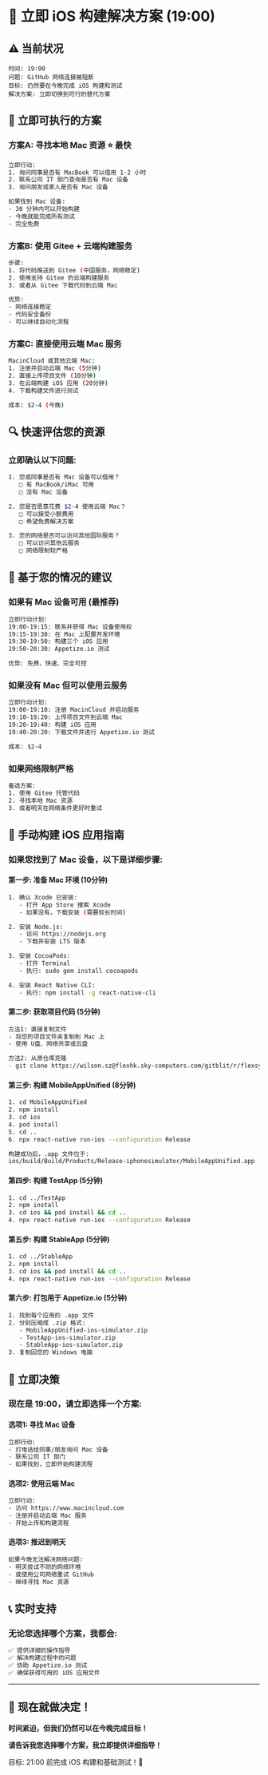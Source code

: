 # 🚀 立即 iOS 构建解决方案 (19:00)

## ⚠️ 当前状况
```
时间: 19:00
问题: GitHub 网络连接被阻断
目标: 仍然要在今晚完成 iOS 构建和测试
解决方案: 立即切换到可行的替代方案
```

## 🎯 立即可执行的方案

### 方案A: 寻找本地 Mac 资源 ⭐ 最快
```bash
立即行动:
1. 询问同事是否有 MacBook 可以借用 1-2 小时
2. 联系公司 IT 部门查询是否有 Mac 设备
3. 询问朋友或家人是否有 Mac 设备

如果找到 Mac 设备:
- 30 分钟内可以开始构建
- 今晚就能完成所有测试
- 完全免费
```

### 方案B: 使用 Gitee + 云端构建服务
```bash
步骤:
1. 将代码推送到 Gitee (中国服务，网络稳定)
2. 使用支持 Gitee 的云端构建服务
3. 或者从 Gitee 下载代码到云端 Mac

优势:
- 网络连接稳定
- 代码安全备份
- 可以继续自动化流程
```

### 方案C: 直接使用云端 Mac 服务
```bash
MacinCloud 或其他云端 Mac:
1. 注册并启动云端 Mac (5分钟)
2. 直接上传项目文件 (10分钟)
3. 在云端构建 iOS 应用 (20分钟)
4. 下载构建文件进行测试

成本: $2-4 (今晚)
```

## 🔍 快速评估您的资源

### 立即确认以下问题:
```bash
1. 您或同事是否有 Mac 设备可以借用？
   □ 有 MacBook/iMac 可用
   □ 没有 Mac 设备

2. 您是否愿意花费 $2-4 使用云端 Mac？
   □ 可以接受小额费用
   □ 希望免费解决方案

3. 您的网络是否可以访问其他国际服务？
   □ 可以访问其他云服务
   □ 网络限制较严格
```

## 🚀 基于您的情况的建议

### 如果有 Mac 设备可用 (最推荐)
```bash
立即行动计划:
19:00-19:15: 联系并获得 Mac 设备使用权
19:15-19:30: 在 Mac 上配置开发环境
19:30-19:50: 构建三个 iOS 应用
19:50-20:30: Appetize.io 测试

优势: 免费、快速、完全可控
```

### 如果没有 Mac 但可以使用云服务
```bash
立即行动计划:
19:00-19:10: 注册 MacinCloud 并启动服务
19:10-19:20: 上传项目文件到云端 Mac
19:20-19:40: 构建 iOS 应用
19:40-20:20: 下载文件并进行 Appetize.io 测试

成本: $2-4
```

### 如果网络限制严格
```bash
备选方案:
1. 使用 Gitee 托管代码
2. 寻找本地 Mac 资源
3. 或者明天在网络条件更好时重试
```

## 📱 手动构建 iOS 应用指南

### 如果您找到了 Mac 设备，以下是详细步骤:

#### 第一步: 准备 Mac 环境 (10分钟)
```bash
1. 确认 Xcode 已安装:
   - 打开 App Store 搜索 Xcode
   - 如果没有，下载安装 (需要较长时间)

2. 安装 Node.js:
   - 访问 https://nodejs.org
   - 下载并安装 LTS 版本

3. 安装 CocoaPods:
   - 打开 Terminal
   - 执行: sudo gem install cocoapods

4. 安装 React Native CLI:
   - 执行: npm install -g react-native-cli
```

#### 第二步: 获取项目代码 (5分钟)
```bash
方法1: 直接复制文件
- 将您的项目文件夹复制到 Mac 上
- 使用 U盘、网络共享或云盘

方法2: 从原仓库克隆
- git clone https://wilson.sz@flexhk.sky-computers.com/gitblit/r/flexsystem/alphaConnect/alphaConAdmin.git
```

#### 第三步: 构建 MobileAppUnified (8分钟)
```bash
1. cd MobileAppUnified
2. npm install
3. cd ios
4. pod install
5. cd ..
6. npx react-native run-ios --configuration Release

构建成功后，.app 文件位于:
ios/build/Build/Products/Release-iphonesimulator/MobileAppUnified.app
```

#### 第四步: 构建 TestApp (5分钟)
```bash
1. cd ../TestApp
2. npm install
3. cd ios && pod install && cd ..
4. npx react-native run-ios --configuration Release
```

#### 第五步: 构建 StableApp (5分钟)
```bash
1. cd ../StableApp
2. npm install
3. cd ios && pod install && cd ..
4. npx react-native run-ios --configuration Release
```

#### 第六步: 打包用于 Appetize.io (5分钟)
```bash
1. 找到每个应用的 .app 文件
2. 分别压缩成 .zip 格式:
   - MobileAppUnified-ios-simulator.zip
   - TestApp-ios-simulator.zip
   - StableApp-ios-simulator.zip
3. 复制回您的 Windows 电脑
```

## 🎯 立即决策

### 现在是 19:00，请立即选择一个方案:

#### 选项1: 寻找 Mac 设备
```bash
立即行动:
- 打电话给同事/朋友询问 Mac 设备
- 联系公司 IT 部门
- 如果找到，立即开始构建流程
```

#### 选项2: 使用云端 Mac
```bash
立即行动:
- 访问 https://www.macincloud.com
- 注册并启动云端 Mac 服务
- 开始上传和构建流程
```

#### 选项3: 推迟到明天
```bash
如果今晚无法解决网络问题:
- 明天尝试不同的网络环境
- 或使用公司网络重试 GitHub
- 继续寻找 Mac 资源
```

## 📞 实时支持

### 无论您选择哪个方案，我都会:
```bash
✅ 提供详细的操作指导
✅ 解决构建过程中的问题
✅ 协助 Appetize.io 测试
✅ 确保获得可用的 iOS 应用文件
```

---

## 🚀 现在就做决定！

**时间紧迫，但我们仍然可以在今晚完成目标！**

**请告诉我您选择哪个方案，我立即提供详细指导！**

目标: 21:00 前完成 iOS 构建和基础测试！🎯